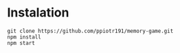 # Instalation 
````
git clone https://github.com/ppiotr191/memory-game.git
npm install
npm start
````